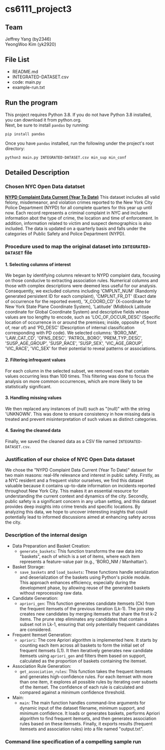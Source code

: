 # cs6111_project3
## Team

Jeffrey Yang (by2346) <br>
YeongWoo Kim (yk2920)

## File List

- README.md
- INTEGRATED-DATASET.csv
- code: main.py
- example-run.txt
    
## Run the program

This project requires Python 3.8. If you do not have Python 3.8 installed, you can download it from python.org. <br>
Next, be sure to install `pandas` by running:
```
pip install pandas
```
Once you have `pandas` installed, run the following under the project's root directory:
```
python3 main.py INTEGRATED-DATASET.csv min_sup min_conf
```

## Detailed Description
### Chosen NYC Open Data datatset
<strong>[NYPD Complaint Data Current (Year To Date)](https://data.cityofnewyork.us/Public-Safety/NYPD-Complaint-Data-Current-Year-To-Date-/5uac-w243/about_data)</strong>
This dataset includes all valid felony, misdemeanor, and violation crimes reported to the New York City Police Department (NYPD) for all complete quarters for this year up until now. Each record represents a criminal complaint in NYC and includes information abot the type of crime, the location and time of enforcement. In addition, information related to victim and suspect demographics is also included. The data is updated on a quarterly basis and falls under the categories of Public Safety and Police Department (NYPD).

### Procedure used to map the original dataset into `INTEGRATED-DATASET` file
#### 1. Selecting columns of interest
We began by identifying columns relevant to NYPD complaint data, focusing on those conducive to extracting association rules. Numerical columns and those with complex descriptions were deemed less useful for our analysis. Consequently, we excluded columns including 'CMPLNT_NUM' (Randomly generated persistent ID for each complaint), 'CMPLNT_FR_DT' (Exact date of occurrence for the reported event), 'X_COORD_CD' (X-coordinate for New York State Plane Coordinate System), 'Latitude' (Midblock Latitude coordinate for Global Coordinate System) and descriptive fields whose values are too lengthy to encode, such as 'LOC_OF_OCCUR_DESC' (Specific location of occurrence in or around the premises; inside, opposite of, front of, rear of) and 'PD_DESC' (Description of internal classification corresponding with PD code). We selected columns: 'BORO_NM', 'LAW_CAT_CD', 'OFNS_DESC', 'PATROL_BORO', 'PREM_TYP_DESC', 'SUSP_AGE_GROUP', 'SUSP_RACE', 'SUSP_SEX', 'VIC_AGE_GROUP', 'VIC_RACE', 'VIC_SEX' for their potential to reveal patterns or associations.

#### 2. Filtering infrequent values
For each column in the selected subset, we removed rows that contain values occurring less than 100 times. This filtering was done to focus the analysis on more common occurrences, which are more likely to be statistically significant.

#### 3. Handling missing values
We then replaced any instances of (null) such as "(null)" with the string 'UNKNOWN'. This was done to ensure consistency in how missing data is treated and prevent misinterpretation of such values as distinct categories.

#### 4. Saving the cleaned data
Finally, we saved the cleaned data as a CSV file named `INTEGRATED-DATASET.csv`.

### Justification of our choice of NYC Open Data dataset
We chose the "NYPD Complaint Data Current (Year To Date)" dataset for two main reasons: real-life relevance and interest in public safety. Firstly, as a NYC resident and a frequent visitor ourselves, we find this dataset valuable because it contains up-to-date information on incidents reported throughout New York City. This makes it an essential resource for understanding the current context and dynamics of the city. Secondly, public safety is a significant concern in any urban setting, and this dataset provides deep insights into crime trends and specific locations. By analyzing this data, we hope to uncover interesting insights that could potentially lead to informed discussions aimed at enhancing safety across the city.

### Description of the internal design
* Data Preparation and Basket Creation:
    * `generate_baskets`: This function transforms the raw data into "baskets", each of which is a set of items, where each item represents a feature-value pair (e.g., 'BORO_NM / Manhattan').
* Basket Storage:
    * `save_baskets` and `load_baskets`: These functions handle serialization and deserialization of the baskets using Python's pickle module. This approach enhances efficiency, especially during the development phase, by allowing reuse of the generated baskets without reprocessing raw data.
* Candidate Generation:
    * `apriori_gen`: This function generates candidate itemsets (Ck) from the frequent itemsets of the previous iteration (Lk-1). The join step creates new candidates by merging itemsets that share the first k-2 items. The prune step eliminates any candidates that contain a subset not in Lk-1, ensuring that only potentially frequent candidates are considered.
* Frequent Itemset Generation:
    * `apriori`: The core Apriori algorithm is implemented here. It starts by counting each item across all baskets to form the initial set of frequent itemsets (L1). It then iteratively generates new candidate itemsets using `apriori_gen` and filters them based on support, calculated as the proportion of baskets containing the itemset.
* Association Rule Generation:
    * `get_association_rules`: This function takes the frequent itemsets and generates high-confidence rules. For each itemset with more than one item, it explores all possible rules by iterating over subsets of the itemset. The confidence of each rule is calculated and compared against a minimum confidence threshold.
* Main:
    * `main`: The main function handles command-line arguments for dynamic input of the dataset filename, minimum support, and minimum confidence. It loads or generates baskets, performs Apriori algorithm to find frequent itemsets, and then generates association rules based on these itemsets. Finally, it exports results (frequent itemsets and association rules) into a file named "output.txt".

### Command line specification of a compelling sample run

